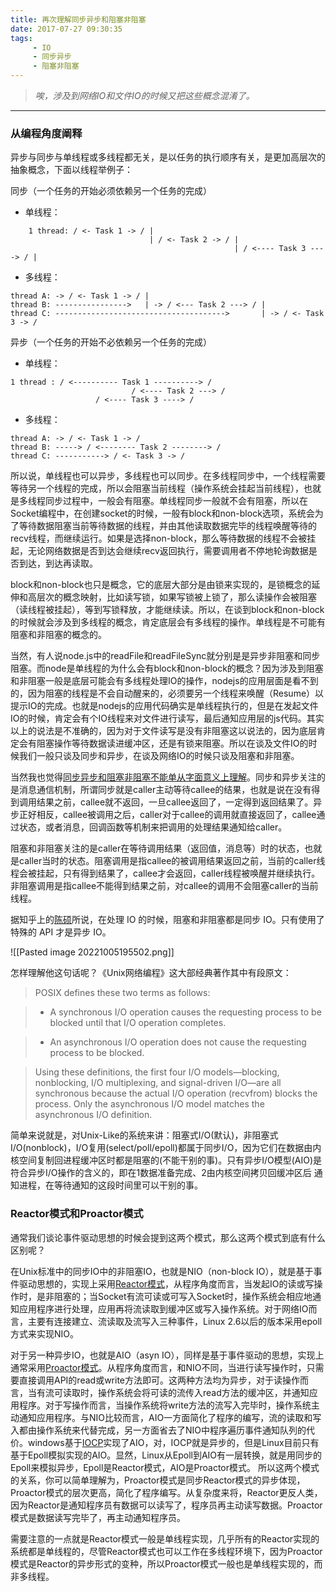 ```yaml
---
title: 再次理解同步异步和阻塞非阻塞
date: 2017-07-27 09:30:35
tags:
     - IO
     - 同步异步
     - 阻塞非阻塞
---
```


> *唉，涉及到网络IO和文件IO的时候又把这些概念混淆了。*

--- 

### 从编程角度阐释


异步与同步与单线程或多线程都无关，是以任务的执行顺序有关，是更加高层次的抽象概念，下面以线程举例子：

同步（一个任务的开始必须依赖另一个任务的完成）

- 单线程：
 ```
     1 thread: / <- Task 1 -> / |
                                | / <- Task 2 -> / |
                                                   | / <---- Task 3 ----> / |
 ```

 - 多线程：

 ```
thread A: -> / <- Task 1 -> / |
thread B: ---------------->   | -> / <--- Task 2 ---> / |
thread C: -------------------------------------->       | -> / <- Task 3 -> /
 ```

 异步（一个任务的开始不必依赖另一个任务的完成）

 - 单线程：

 ```
1 thread : / <---------- Task 1 ----------> /
                            / <---- Task 2 ---> /
                    / <---- Task 3 ----> /
 ```

 - 多线程：

 ```
thread A: -> / <- Task 1 -> /
thread B: -----> / <-------- Task 2 --------> /
thread C: -----------> / <- Task 3 -> /
 ```

所以说，单线程也可以异步，多线程也可以同步。在多线程同步中，一个线程需要等待另一个线程的完成，所以会阻塞当前线程（操作系统会挂起当前线程），也就是多线程同步过程中，一般会有阻塞。单线程同步一般就不会有阻塞，所以在Socket编程中，在创建socket的时候，一般有block和non-block选项，系统会为了等待数据阻塞当前等待数据的线程，并由其他读取数据完毕的线程唤醒等待的recv线程，而继续运行。如果是选择non-block，那么等待数据的线程不会被挂起，无论网络数据是否到达会继续recv返回执行，需要调用者不停地轮询数据是否到达，到达再读取。

block和non-block也只是概念，它的底层大部分是由锁来实现的，是锁概念的延伸和高层次的概念映射，比如读写锁，如果写锁被上锁了，那么读操作会被阻塞（读线程被挂起），等到写锁释放，才能继续读。所以，在谈到block和non-block的时候就会涉及到多线程的概念，肯定底层会有多线程的操作。单线程是不可能有阻塞和非阻塞的概念的。

当然，有人说node.js中的readFile和readFileSync就分别是是异步非阻塞和同步阻塞。而node是单线程的为什么会有block和non-block的概念？因为涉及到阻塞和非阻塞一般是底层可能会有多线程处理IO的操作，nodejs的应用层面是看不到的，因为阻塞的线程是不会自动醒来的，必须要另一个线程来唤醒（Resume）以提示IO的完成。也就是nodejs的应用代码确实是单线程执行的，但是在发起文件IO的时候，肯定会有个IO线程来对文件进行读写，最后通知应用层的js代码。其实以上的说法是不准确的，因为对于文件读写是没有非阻塞这以说法的，因为底层肯定会有阻塞操作等待数据读进缓冲区，还是有锁来阻塞。所以在谈及文件IO的时候我们一般只谈及同步和异步，在谈及网络IO的时候只谈及阻塞和非阻塞。

当然我也觉得[同步异步和阻塞非阻塞不能单从字面意义上理解](https://www.zhihu.com/question/19732473)。同步和异步关注的是消息通信机制，所谓同步就是caller主动等待callee的结果，也就是说在没有得到调用结果之前，callee就不返回，一旦callee返回了，一定得到返回结果了。异步正好相反，callee被调用之后，caller对于callee的调用就直接返回了，callee通过状态，或者消息，回调函数等机制来把调用的处理结果通知给caller。

阻塞和非阻塞关注的是caller在等待调用结果（返回值，消息等）时的状态，也就是caller当时的状态。阻塞调用是指callee的被调用结果返回之前，当前的caller线程会被挂起，只有得到结果了，callee才会返回，caller线程被唤醒并继续执行。非阻塞调用是指callee不能得到结果之前，对callee的调用不会阻塞caller的当前线程。

据知乎上的[陈硕](https://www.zhihu.com/people/giantchen)所说，在处理 IO 的时候，阻塞和非阻塞都是同步 IO。只有使用了特殊的 API 才是异步 IO。

![[Pasted image 20221005195502.png]]

怎样理解他这句话呢？《Unix网络编程》这大部经典著作其中有段原文：

> POSIX defines these two terms as follows:

> - A synchronous I/O operation causes the requesting process to be blocked until that I/O operation completes.

> - An asynchronous I/O operation does not cause the requesting process to be blocked.

> Using these definitions, the first four I/O models—blocking, nonblocking, I/O multiplexing, and signal-driven I/O—are all synchronous because the actual I/O operation (recvfrom) blocks the process. Only the asynchronous I/O model matches the asynchronous I/O definition.

简单来说就是，对Unix-Like的系统来讲：阻塞式I/O(默认)，非阻塞式I/O(nonblock)，I/O复用(select/poll/epoll)都属于同步I/O，因为它们在数据由内核空间复制回进程缓冲区时都是阻塞的(不能干别的事)。只有异步I/O模型(AIO)是符合异步I/O操作的含义的，即在1数据准备完成、2由内核空间拷贝回缓冲区后 通知进程，在等待通知的这段时间里可以干别的事。

### Reactor模式和Proactor模式

通常我们谈论事件驱动思想的时候会提到这两个模式，那么这两个模式到底有什么区别呢？

在Unix标准中的同步IO中的非阻塞IO，也就是NIO（non-block IO），就是基于事件驱动思想的，实现上采用[Reactor模式](https://en.wikipedia.org/wiki/Reactor_pattern)，从程序角度而言，当发起IO的读或写操作时，是非阻塞的；当Socket有流可读或可写入Socket时，操作系统会相应地通知应用程序进行处理，应用再将流读取到缓冲区或写入操作系统。对于网络IO而言，主要有连接建立、流读取及流写入三种事件，Linux 2.6以后的版本采用epoll 方式来实现NIO。

对于另一种异步IO，也就是AIO（asyn IO），同样是基于事件驱动的思想，实现上通常采用[Proactor模式](https://en.wikipedia.org/wiki/Proactor_pattern)。从程序角度而言，和NIO不同，当进行读写操作时，只需要直接调用API的read或write方法即可。这两种方法均为异步，对于读操作而言，当有流可读取时，操作系统会将可读的流传入read方法的缓冲区，并通知应用程序。对于写操作而言，当操作系统将write方法的流写入完毕时，操作系统主动通知应用程序。与NIO比较而言，AIO一方面简化了程序的编写，流的读取和写入都由操作系统来代替完成，另一方面省去了NIO中程序遍历事件通知队列的代价。windows基于[IOCP](https://en.wikipedia.org/wiki/Input/output_completion_port)实现了AIO，对，IOCP就是异步的，但是Linux目前只有基于Epoll模拟实现的AIO。显然，Linux从Epoll到AIO有一层转换，就是用同步的Epoll来模拟异步，Epoll是Reactor模式，AIO是Proactor模式。  所以这两个模式的关系，你可以简单理解为，Proactor模式是同步Reactor模式的异步体现，Proactor模式的层次更高，简化了程序编写。从复杂度来将，Reactor更反人类，因为Reactor是通知程序员有数据可以读写了，程序员再主动读写数据。Proactor模式是数据读写完毕了，再主动通知程序员。

需要注意的一点就是Reactor模式一般是单线程实现，几乎所有的Reactor实现的系统都是单线程的，尽管Reactor模式也可以工作在多线程环境下，因为Proactor模式是Reactor的异步形式的变种，所以Proactor模式一般也是单线程实现的，而非多线程。
